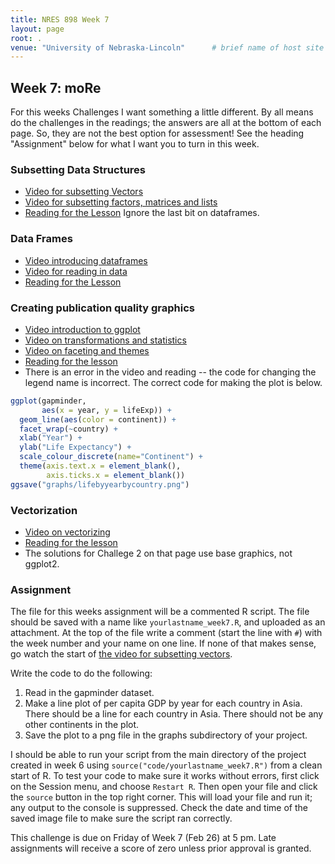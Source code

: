 ```yaml
---
title: NRES 898 Week 7
layout: page
root: .
venue: "University of Nebraska-Lincoln"      # brief name of host site without address (e.g., "Euphoric State University")
---
```

## Week 7: moRe

For this weeks Challenges I want something a little different. By all means do the challenges in the readings; the answers are all at the bottom of each page. So, they are not the best option for assessment! See the heading "Assignment" below for what I want you to turn in this week. 

### Subsetting Data Structures

* [Video for subsetting Vectors](https://youtu.be/LZB3x6hNZ9M)
* [Video for subsetting factors, matrices and lists](https://youtu.be/GXWCrQVW5Dk)
* [Reading for the Lesson](http://swcarpentry.github.io/r-novice-gapminder/06-data-subsetting.html) Ignore the last bit on dataframes.

### Data Frames

* [Video introducing dataframes](https://youtu.be/2DiPjT4zLjU)
* [Video for reading in data](https://youtu.be/jWpkzPLLKg8)
* [Reading for the Lesson](http://swcarpentry.github.io/r-novice-gapminder/05-data-structures-part2.html)

### Creating publication quality graphics

* [Video introduction to ggplot](https://youtu.be/8Gew6UYqF0s)
* [Video on transformations and statistics](https://youtu.be/jtaIvtvlGIQ)
* [Video on faceting and themes](https://youtu.be/DB0kVWnk724)
* [Reading for the lesson](http://swcarpentry.github.io/r-novice-gapminder/08-plot-ggplot2.html)
* There is an error in the video and reading -- the code for changing the legend name is incorrect. The correct code for making the plot is below.

```r
ggplot(gapminder,
       aes(x = year, y = lifeExp)) + 
  geom_line(aes(color = continent)) + 
  facet_wrap(~country) + 
  xlab("Year") + 
  ylab("Life Expectancy") + 
  scale_colour_discrete(name="Continent") +
  theme(axis.text.x = element_blank(), 
        axis.ticks.x = element_blank())
ggsave("graphs/lifebyyearbycountry.png")
```

### Vectorization

* [Video on vectorizing](https://youtu.be/xLTXFAttV7o)
* [Reading for the lesson](http://swcarpentry.github.io/r-novice-gapminder/09-vectorisation.html)
* The solutions for Challege 2 on that page use base graphics, not ggplot2. 



### Assignment

The file for this weeks assignment will be a commented R script. The file should be saved with a name like `yourlastname_week7.R`, and uploaded as an attachment. At the top of the file write a comment \(start the line with `#`\) with the week number and your name on one line. If none of that makes sense, go watch the start of [the video for subsetting vectors](https://youtu.be/LZB3x6hNZ9M). 

Write the code to do the following:

1. Read in the gapminder dataset.
2. Make a line plot of per capita GDP by year for each country in Asia. There should be a line for each country in Asia. There should not be any other continents in the plot.
3. Save the plot to a png file in the graphs subdirectory of your project. 

I should be able to run your script from the main directory of the project created in week 6 using `source("code/yourlastname_week7.R")` from a clean start of R. To test your code to make sure it works without errors, first click on the Session menu, and choose `Restart R`. Then open your file and click the `source` button in the top right corner. This will load your file and run it; any output to the console is suppressed. Check the date and time of the saved image file to make sure the script ran correctly. 
 
This challenge is due on Friday of Week 7 \(Feb 26\) at 5 pm. Late assignments will receive 
a score of zero unless prior approval is granted.  
